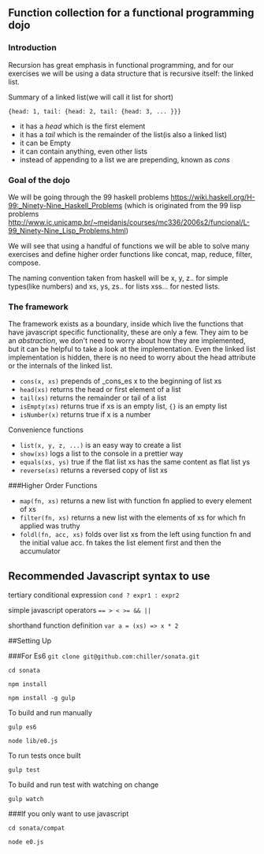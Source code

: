 ## Function collection for a functional programming dojo

### Introduction

Recursion has great emphasis in functional programming, and for our exercises we will be using a data structure that is recursive itself: the linked list.

Summary of a linked list(we will call it list for short)

`{head: 1, tail: {head: 2, tail: {head: 3, ... }}}`
- it has a _head_ which is the first element
- it has a _tail_ which is the remainder of the list(is also a linked list)
- it can be Empty
- it can contain anything, even other lists
- instead of appending to a list we are prepending, known as _cons_

### Goal of the dojo

We will be going through the 99 haskell problems https://wiki.haskell.org/H-99:_Ninety-Nine_Haskell_Problems 
(which is originated from the 99 lisp problems http://www.ic.unicamp.br/~meidanis/courses/mc336/2006s2/funcional/L-99_Ninety-Nine_Lisp_Problems.html)

We will see that using a handful of functions we will be able to solve many exercises and define higher order functions like concat, map, reduce, filter, compose.

The naming convention taken from haskell will be x, y, z.. for simple types(like numbers) and xs, ys, zs.. for lists xss... for nested lists.

### The framework

The framework exists as a boundary, inside which live the functions that have javascript specific functionality, these are only a few. They aim to be an *abstraction*, we don't need to worry about how they are implemented, but it can be helpful to take a look at the implementation. Even the linked list implementation is hidden, there is no need to worry about the head attribute or the internals of the linked list.

- `cons(x, xs)` prepends of _cons_es x to the beginning of list xs
- `head(xs)` returns the head or first element of a list
- `tail(xs)` returns the remainder or tail of a list
- `isEmpty(xs)` returns true if xs is an empty list, `{}` is an empty list
- `isNumber(x)` returns true if x is a number

Convenience functions

- `list(x, y, z, ...)` is an easy way to create a list
- `show(xs)` logs a list to the console in a prettier way
- `equals(xs, ys)` true if the flat list xs has the same content as flat list ys
- `reverse(xs)` returns a reversed copy of list xs

###Higher Order Functions

- `map(fn, xs)` returns a new list with function fn applied to every element of xs
- `filter(fn, xs)` returns a new list with the elements of xs for which fn applied was truthy
- `foldl(fn, acc, xs)` folds over list xs from the left using function fn and the initial value acc. fn takes the list element first and then the accumulator


## Recommended Javascript syntax to use

tertiary conditional expression `cond ? expr1 : expr2`

simple javascript operators `== > < >= && ||`

shorthand function definition `var a = (xs) => x * 2`


##Setting Up

###For Es6
`git clone git@github.com:chiller/sonata.git`

`cd sonata`

`npm install`

`npm install -g gulp`

To build and run manually

`gulp es6`

`node lib/e0.js`

To run tests once built

`gulp test`

To build and run test with watching on change

`gulp watch`

###If you only want to use javascript

`cd sonata/compat`

`node e0.js`





